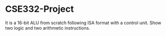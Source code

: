 # CSE332-Project
It is a 16-bit ALU from scratch following ISA format with a control unit.  Show two logic and two arithmetic instructions.
